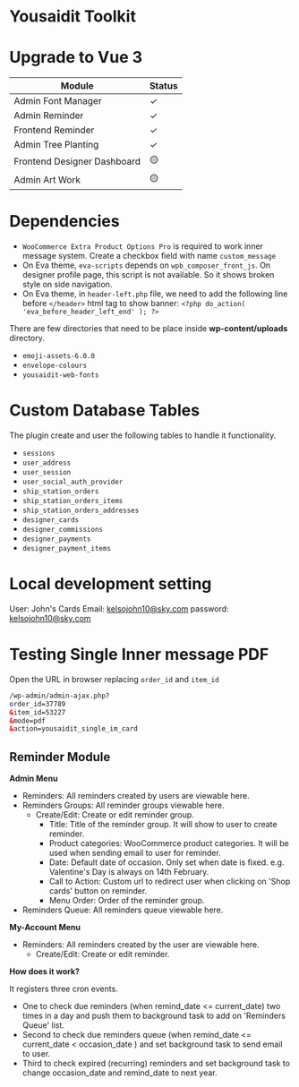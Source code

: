 # Yousaidit Toolkit

# Upgrade to Vue 3

| Module                      | Status  |
|-----------------------------|---------|
| Admin Font Manager          | &check; |
| Admin Reminder              | &check; |
| Frontend Reminder           | &check; |
| Admin Tree Planting         | &check; |
| Frontend Designer Dashboard | 🟡      |
| Admin Art Work              | 🟡      |

# Dependencies

* `WooCommerce Extra Product Options Pro` is required to work inner message system. Create a checkbox field with
  name `custom_message`
* On Eva theme, `eva-scripts` depends on `wpb_composer_front_js`. On designer profile page, this script is not
  available. So it shows broken style on side navigation.
* On Eva theme, in `header-left.php` file, we need to add the following line before `</header>` html tag to show banner:
  `<?php do_action( 'eva_before_header_left_end' ); ?>`

There are few directories that need to be place inside **wp-content/uploads** directory.

* `emoji-assets-6.0.0`
* `envelope-colours`
* `yousaidit-web-fonts`

# Custom Database Tables

The plugin create and user the following tables to handle it functionality.

* `sessions`
* `user_address`
* `user_session`
* `user_social_auth_provider`
* `ship_station_orders`
* `ship_station_orders_items`
* `ship_station_orders_addresses`
* `designer_cards`
* `designer_commissions`
* `designer_payments`
* `designer_payment_items`

# Local development setting

User: John's Cards
Email: kelsojohn10@sky.com
password: kelsojohn10@sky.com

# Testing Single Inner message PDF

Open the URL in browser replacing `order_id` and `item_id`

```html
/wp-admin/admin-ajax.php?
order_id=37789
&item_id=53227
&mode=pdf
&action=yousaidit_single_im_card
```

## Reminder Module

**Admin Menu**

* Reminders: All reminders created by users are viewable here.
* Reminders Groups: All reminder groups viewable here.
    * Create/Edit: Create or edit reminder group.
        * Title: Title of the reminder group. It will show to user to create reminder.
        * Product categories: WooCommerce product categories. It will be used when sending email to user for reminder.
        * Date: Default date of occasion. Only set when date is fixed. e.g. Valentine's Day is always on 14th February.
        * Call to Action: Custom url to redirect user when clicking on 'Shop cards' button on reminder.
        * Menu Order: Order of the reminder group.
* Reminders Queue: All reminders queue viewable here.

**My-Account Menu**

* Reminders: All reminders created by the user are viewable here.
    * Create/Edit: Create or edit reminder.

**How does it work?**

It registers three cron events.

* One to check due reminders (when remind_date <= current_date) two times in a day and push them to background task to
  add on 'Reminders Queue' list.
* Second to check due reminders queue (when remind_date <= current_date < occasion_date ) and set background task to
  send email to user.
* Third to check expired (recurring) reminders and set background task to change occasion_date and remind_date to next
  year.
